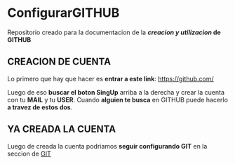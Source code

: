 # ConfigurarGITHUB
Repositorio creado para la documentacion de la **_creacion y utilizacion_ de GITHUB**

## CREACION DE CUENTA

Lo primero que hay que hacer es **entrar a este link**: https://github.com/

Luego de eso **buscar el boton SingUp** arriba a la derecha y crear la cuenta con tu **MAIL** y tu **USER**. Cuando **alguien te busca** en GITHUB puede hacerlo **a travez de estos dos**.

## YA CREADA LA CUENTA

Luego de creada la cuenta podriamos **seguir configurando GIT** en la seccion de [GIT](GIT.md)

